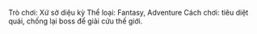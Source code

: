 Trò chơi: Xứ sở diệu kỳ
Thể loại: Fantasy, Adventure
Cách chơi: tiêu diệt quái, chống lại boss để giải cứu thế giới.